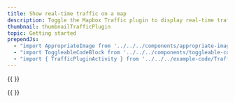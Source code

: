 ```yaml
---
title: Show real-time traffic on a map
description: Toggle the Mapbox Traffic plugin to display real-time traffic data on top of your map.
thumbnail: thumbnailTrafficPlugin
topic: Getting started
prependJs:
  - "import AppropriateImage from '../../../components/appropriate-image'"
  - "import ToggleableCodeBlock from '../../../components/toggleable-code-block'"
  - "import { TrafficPluginActivity } from '../../../example-code/TrafficPluginActivity.js'"
---
```


{{
  <AppropriateImage imageId="exampleDisplayRealTimeTraffic" />
}}

<!-- Any notes about this example would go here.  -->

{{
  <ToggleableCodeBlock 
    codeSnippet={TrafficPluginActivity}
  />
}}
